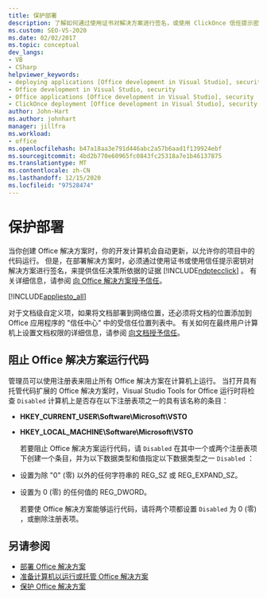 ```yaml
---
title: 保护部署
description: 了解如何通过使用证书对解决方案进行签名，或使用 ClickOnce 信任提示密钥，来提供信任决策所依据的证据。
ms.custom: SEO-VS-2020
ms.date: 02/02/2017
ms.topic: conceptual
dev_langs:
- VB
- CSharp
helpviewer_keywords:
- deploying applications [Office development in Visual Studio], security
- Office development in Visual Studio, security
- Office applications [Office development in Visual Studio], security
- ClickOnce deployment [Office development in Visual Studio], security
author: John-Hart
ms.author: johnhart
manager: jillfra
ms.workload:
- office
ms.openlocfilehash: b47a18aa3e791d446abc2a57b6aad1f139924ebf
ms.sourcegitcommit: 4bd2b770e60965fc0843fc25318a7e1b46137875
ms.translationtype: MT
ms.contentlocale: zh-CN
ms.lasthandoff: 12/15/2020
ms.locfileid: "97528474"
---
```

# <a name="secure-deployment"></a>保护部署
  当你创建 Office 解决方案时，你的开发计算机会自动更新，以允许你的项目中的代码运行。 但是，在部署解决方案时，必须通过使用证书或使用信任提示密钥对解决方案进行签名，来提供信任决策所依据的证据 [!INCLUDE[ndptecclick](../vsto/includes/ndptecclick-md.md)] 。 有关详细信息，请参阅 [向 Office 解决方案授予信任](../vsto/granting-trust-to-office-solutions.md)。

 [!INCLUDE[appliesto_all](../vsto/includes/appliesto-all-md.md)]

 对于文档级自定义项，如果将文档部署到网络位置，还必须将文档的位置添加到 Office 应用程序的 "信任中心" 中的受信任位置列表中。 有关如何在最终用户计算机上设置文档权限的详细信息，请参阅 [向文档授予信任](../vsto/granting-trust-to-documents.md)。

## <a name="prevent-office-solutions-from-running-code"></a>阻止 Office 解决方案运行代码
 管理员可以使用注册表来阻止所有 Office 解决方案在计算机上运行。 当打开具有托管代码扩展的 Office 解决方案时，Visual Studio Tools for Office 运行时将检查 `Disabled` 计算机上是否存在以下注册表项之一的具有该名称的条目：

- **HKEY_CURRENT_USER\Software\Microsoft\VSTO**

- **HKEY_LOCAL_MACHINE\Software\Microsoft\VSTO**

  若要阻止 Office 解决方案运行代码，请 `Disabled` 在其中一个或两个注册表项下创建一个条目，并为以下数据类型和值指定以下数据类型之一 `Disabled` ：

- 设置为除 "0" (零) 以外的任何字符串的 REG_SZ 或 REG_EXPAND_SZ。

- 设置为 0 (零) 的任何值的 REG_DWORD。

  若要使 Office 解决方案能够运行代码，请将两个项都设置 `Disabled` 为 0 (零) ，或删除注册表项。

## <a name="see-also"></a>另请参阅
- [部署 Office 解决方案](../vsto/deploying-an-office-solution.md)
- [准备计算机以运行或托管 Office 解决方案](/previous-versions/bb772092(v=vs.110))
- [保护 Office 解决方案](../vsto/securing-office-solutions.md)